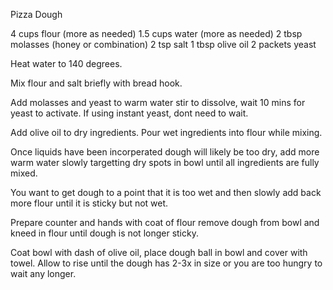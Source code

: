 Pizza Dough

4 cups flour (more as needed)
1.5 cups water (more as needed)
2 tbsp molasses (honey or combination)
2 tsp salt
1 tbsp olive oil
2 packets yeast

Heat water to 140 degrees.

Mix flour and salt briefly with bread hook.

Add molasses and yeast to warm water stir to dissolve, wait 10 mins for yeast to activate. If using instant yeast, dont need to wait.

Add olive oil to dry ingredients. Pour wet ingredients into flour while mixing.

Once liquids have been incorperated dough will likely be too dry, add more warm water slowly targetting dry spots in bowl until all ingredients are fully mixed.

You want to get dough to a point that it is too wet and then slowly add back more flour until it is sticky but not wet.

Prepare counter and hands with coat of flour remove dough from bowl and kneed in flour until dough is not longer sticky.

Coat bowl with dash of olive oil, place dough ball in bowl and cover with towel. Allow to rise until the dough has 2-3x in size or you are too hungry to wait any longer.